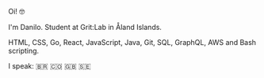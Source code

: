 Oi! 🤓

I'm Danilo. Student at Grit:Lab in Åland Islands.

HTML, CSS, Go, React, JavaScript, Java, Git, SQL, GraphQL, AWS and Bash scripting.

I speak: 🇧🇷 🇨🇴 🇬🇧 🇸🇪
